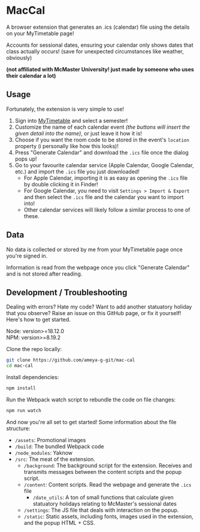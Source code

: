 # MacCal
A browser extension that generates an .ics (calendar) file using the details on your MyTimetable page!

Accounts for sessional dates, ensuring your calendar only shows dates that class actually occurs! (save for unexpected circumstances like weather, obviously)

**(not affiliated with McMaster University! just made by someone who uses their calendar a lot)**

## Usage
Fortunately, the extension is very simple to use!

1. Sign into [MyTimetable](https://mytimetable.mcmaster.ca]) and select a semester!
2. Customize the name of each calendar event *(the buttons will insert the given detail into the name)*, or just leave it how it is!
3. Choose if you want the room code to be stored in the event's `location` property (i personally like how this looks)!
4. Press "Generate Calendar" and download the `.ics` file once the dialog pops up!
5. Go to your favourite calendar service (Apple Calendar, Google Calendar, etc.) and import the `.ics` file you just downloaded!
   - For Apple Calendar, importing it is as easy as opening the `.ics` file by double clicking it in Finder!
   - For Google Calendar, you need to visit `Settings > Import & Export` and then select the `.ics` file and the calendar you want to import into!
   - Other calendar services will likely follow a similar process to one of these.

## Data
No data is collected or stored by me from your MyTimetable page once you're signed in. 

Information is read from the webpage once you click "Generate Calendar" and is not stored after reading.

## Development / Troubleshooting
Dealing with errors? Hate my code? Want to add another statuatory holiday that you observe? Raise an issue on this GitHub page, or fix it yourself! Here's how to get started.

Node: version>=18.12.0<br>
NPM: version>=8.19.2

Clone the repo locally:
```sh
git clone https://github.com/ameya-g-git/mac-cal
cd mac-cal
```

Install dependencies:
```sh
npm install
```

Run the Webpack watch script to rebundle the code on file changes:
```sh
npm run watch
```

And now you're all set to get started! Some information about the file structure:

- `/assets`: Promotional images
- `/build`: The bundled Webpack code
- `/node_modules`: Yaknow
- `/src`: The meat of the extension.
  - `/background`: The background script for the extension. Receives and transmits messages between the content scripts and the popup script.
  - `/content`: Content scripts. Read the webpage and generate the `.ics` file
    - `/date_utils`: A ton of small functions that calculate given statuatory holidays relating to McMaster's sessional dates
  - `/settings`: The JS file that deals with interaction on the popup.
  - `/static`: Static assets, including fonts, images used in the extension, and the popup HTML + CSS. 
